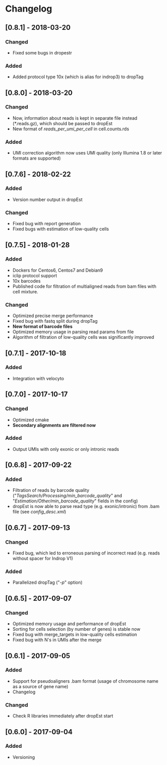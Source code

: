 # Changelog

## [0.8.1] - 2018-03-20
### Changed
* Fixed some bugs in dropestr
### Added
* Added protocol type 10x (which is alias for indrop3) to dropTag

## [0.8.0] - 2018-03-20
### Changed
* Now, information about reads is kept in separate file instead (*.reads.gz), which should be passed to dropEst
* New format of *reads_per_umi_per_cell* in cell.counts.rds

### Added
* UMI correction algorithm now uses UMI quality (only Illumina 1.8 or later formats are supported)

## [0.7.6] - 2018-02-22
### Added
* Version number output in dropEst
### Changed
* Fixed bug with report generation
* Fixed bugs with estimation of low-quality cells

## [0.7.5] - 2018-01-28
### Added
* Dockers for Centos6, Centos7 and Debian9
* iclip protocol support
* 10x barcodes
* Published code for filtration of multialigned reads from bam files with cell mixture.
### Changed
* Optimized precise merge performance
* Fixed bug with fastq split during dropTag
* **New format of barcode files**
* Optimized memory usage in parsing read params from file
* Algorithm of filtration of low-quality cells was significantly improved

## [0.7.1] - 2017-10-18
### Added
* Integration with velocyto

## [0.7.0] - 2017-10-17
### Changed
* Optimized cmake
* **Secondary alignments are filtered now**

### Added
* Output UMIs with only exonic or only intronic reads

## [0.6.8] - 2017-09-22
### Added
* Filtration of reads by barcode quality ("*TagsSearch/Processing/min_barcode_quality*" and
"*Estimation/Other/min_barcode_quality*" fields in the config)
* dropEst is now able to parse read type (e.g. exonic/intronic) from .bam file (see *config_desc.xml*)

## [0.6.7] - 2017-09-13
### Changed
* Fixed bug, which led to erroneous parsing of incorrect read (e.g. reads without spacer for Indrop V1)

### Added
* Parallelized dropTag ("*-p*" option)

## [0.6.5] - 2017-09-07
### Changed
* Optimized memory usage and performance of dropEst
* Sorting for cells selection (by number of genes) is stable now
* Fixed bug with merge_targets in low-quality cells estimation
* Fixed bug with N's in UMIs after the merge

## [0.6.1] - 2017-09-05
### Added
* Support for pseudoaligners .bam format (usage of chromosome name as a source of gene name)
* Changelog

### Changed
* Check R libraries immediately after dropEst start

## [0.6.0] - 2017-09-04
### Added
* Versioning
